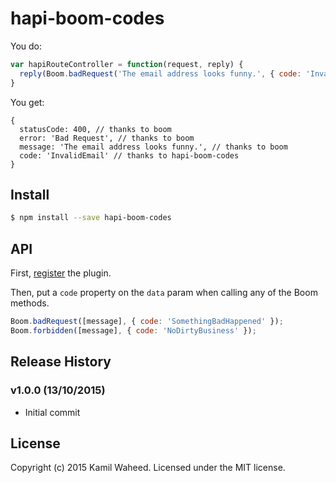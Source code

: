 # hapi-boom-codes 

You do:

```javascript
var hapiRouteController = function(request, reply) {
  reply(Boom.badRequest('The email address looks funny.', { code: 'InvalidEmail' }));
}
```

You get:

```
{
  statusCode: 400, // thanks to boom
  error: 'Bad Request', // thanks to boom
  message: 'The email address looks funny.', // thanks to boom
  code: 'InvalidEmail' // thanks to hapi-boom-codes
}
```


## Install

```bash
$ npm install --save hapi-boom-codes
```


## API

First, [register](http://hapijs.com/api#serverregisterplugins-options-callback) the plugin.

Then, put a `code` property on the `data` param when calling any of the Boom methods.

```javascript
Boom.badRequest([message], { code: 'SomethingBadHappened' });
Boom.forbidden([message], { code: 'NoDirtyBusiness' });
```


## Release History

### v1.0.0 (13/10/2015)

 - Initial commit


## License

Copyright (c) 2015 Kamil Waheed. Licensed under the MIT license.